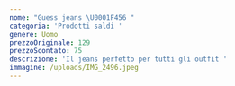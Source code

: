 ```yaml
---
nome: "Guess jeans \U0001F456 "
categoria: 'Prodotti saldi '
genere: Uomo
prezzoOriginale: 129
prezzoScontato: 75
descrizione: 'Il jeans perfetto per tutti gli outfit '
immagine: /uploads/IMG_2496.jpeg
---
```


